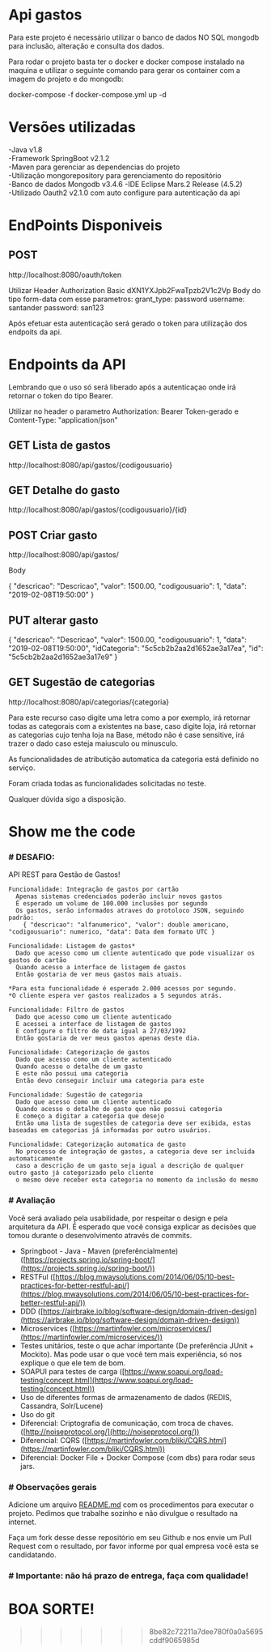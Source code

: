 # Api gastos

Para este projeto é necessário utilizar o banco de dados NO SQL mongodb para inclusão, alteração e consulta dos dados.

Para rodar o projeto basta ter o docker e docker compose instalado na maquina e utilizar o seguinte comando para gerar os container com a imagem do projeto e do mongodb:

docker-compose -f docker-compose.yml up -d

<h1> Versões utilizadas </h1>
-Java v1.8<br>
-Framework SpringBoot v2.1.2<br>
-Maven para gerenciar as dependencias do projeto<br>
-Utilização mongorepository para gerenciamento do repositório<br>
-Banco de dados Mongodb v3.4.6
-IDE Eclipse Mars.2 Release (4.5.2)<br>
-Utilizado Oauth2 v2.1.0 com auto configure para autenticação da api

<h1> EndPoints Disponiveis </h1>

<h2>POST</h2>
http://localhost:8080/oauth/token

Utilizar Header Authorization Basic dXN1YXJpb2FwaTpzb2V1c2Vp
Body do tipo form-data com esse parametros:
grant_type: password
username: santander
password: san123

Após efetuar esta autenticação será gerado o token para utilização dos endpoits da api.

<h1> Endpoints da API </h1>

Lembrando que o uso só será liberado após a autenticaçao onde irá retornar o token do tipo Bearer.

Utilizar no header o parametro Authorization: Bearer Token-gerado e Content-Type: "application/json" 

<h2>GET Lista de gastos</h2>
http://localhost:8080/api/gastos/{codigousuario}

<h2>GET Detalhe do gasto</h2>
http://localhost:8080/api/gastos/{codigousuario}/{id}

<h2>POST Criar gasto</h2>
http://localhost:8080/api/gastos/
<p>Body</p>
{
  "descricao": "Descricao",
  "valor": 1500.00,
  "codigousuario": 1,
  "data": "2019-02-08T19:50:00"
}

<h2>PUT alterar gasto</h2>
{
  "descricao": "Descricao",
  "valor": 1500.00,
  "codigousuario": 1,
  "data": "2019-02-08T19:50:00",
  "idCategoria": "5c5cb2b2aa2d1652ae3a17ea",
  "id": "5c5cb2b2aa2d1652ae3a17e9"
}

<h2>GET Sugestão de categorias</h2>
http://localhost:8080/api/categorias/{categoria}

Para este recurso caso digite uma letra como  a por exemplo, irá retornar todas as categorais com a existentes na base, caso digite loja, irá retornar as categorias cujo tenha loja na Base, método não é case sensitive, irá trazer o dado caso esteja maiusculo ou minusculo.

As funcionalidades de atributição automatica da categoria está definido no serviço.

Foram criada todas as funcionalidades solicitadas no teste.

Qualquer dúvida sigo a disposição.

# Show me the code

### # DESAFIO:

API REST para Gestão de Gastos!

```
Funcionalidade: Integração de gastos por cartão
  Apenas sistemas credenciados poderão incluir novos gastos
  É esperado um volume de 100.000 inclusões por segundo
  Os gastos, serão informados atraves do protoloco JSON, seguindo padrão:
    { "descricao": "alfanumerico", "valor": double americano, "codigousuario": numerico, "data": Data dem formato UTC }
```
```
Funcionalidade: Listagem de gastos*
  Dado que acesso como um cliente autenticado que pode visualizar os gastos do cartão
  Quando acesso a interface de listagem de gastos
  Então gostaria de ver meus gastos mais atuais.
 
*Para esta funcionalidade é esperado 2.000 acessos por segundo.
*O cliente espera ver gastos realizados a 5 segundos atrás.
```
```
Funcionalidade: Filtro de gastos
  Dado que acesso como um cliente autenticado
  E acessei a interface de listagem de gastos
  E configure o filtro de data igual a 27/03/1992
  Então gostaria de ver meus gastos apenas deste dia.
```
```
Funcionalidade: Categorização de gastos
  Dado que acesso como um cliente autenticado
  Quando acesso o detalhe de um gasto
  E este não possui uma categoria
  Então devo conseguir incluir uma categoria para este
```
```
Funcionalidade: Sugestão de categoria
  Dado que acesso como um cliente autenticado
  Quando acesso o detalhe do gasto que não possui categoria
  E começo a digitar a categoria que desejo
  Então uma lista de sugestões de categoria deve ser exibida, estas baseadas em categorias já informadas por outro usuários.
```
```
Funcionalidade: Categorização automatica de gasto
  No processo de integração de gastos, a categoria deve ser incluida automaticamente 
  caso a descrição de um gasto seja igual a descrição de qualquer outro gasto já categorizado pelo cliente
  o mesmo deve receber esta categoria no momento da inclusão do mesmo
```
### # Avaliação

Você será avaliado pela usabilidade, por respeitar o design e pela arquitetura da API. 
É esperado que você consiga explicar as decisões que tomou durante o desenvolvimento através de commits.

* Springboot - Java - Maven (preferêncialmente) ([https://projects.spring.io/spring-boot/](https://projects.spring.io/spring-boot/))
* RESTFul ([https://blog.mwaysolutions.com/2014/06/05/10-best-practices-for-better-restful-api/](https://blog.mwaysolutions.com/2014/06/05/10-best-practices-for-better-restful-api/))
* DDD ([https://airbrake.io/blog/software-design/domain-driven-design](https://airbrake.io/blog/software-design/domain-driven-design))
* Microservices ([https://martinfowler.com/microservices/](https://martinfowler.com/microservices/))
* Testes unitários, teste o que achar importante (De preferência JUnit + Mockito). Mas pode usar o que você tem mais experiência, só nos explique o que ele tem de bom.
* SOAPUI para testes de carga ([https://www.soapui.org/load-testing/concept.html](https://www.soapui.org/load-testing/concept.html))
* Uso de diferentes formas de armazenamento de dados (REDIS, Cassandra, Solr/Lucene)
* Uso do git
* Diferencial: Criptografia de comunicação, com troca de chaves. ([http://noiseprotocol.org/](http://noiseprotocol.org/))
* Diferencial: CQRS ([https://martinfowler.com/bliki/CQRS.html](https://martinfowler.com/bliki/CQRS.html)) 
* Diferencial: Docker File + Docker Compose (com dbs) para rodar seus jars.

### # Observações gerais

Adicione um arquivo [README.md](http://README.md) com os procedimentos para executar o projeto.
Pedimos que trabalhe sozinho e não divulgue o resultado na internet.

Faça um fork desse desse repositório em seu Github e nos envie um Pull Request com o resultado, por favor informe por qual empresa você esta se candidatando.

### # Importante: não há prazo de entrega, faça com qualidade!

# BOA SORTE!
>>>>>>> 8be82c72211a7dee780f0a0a5695cddf9065985d

